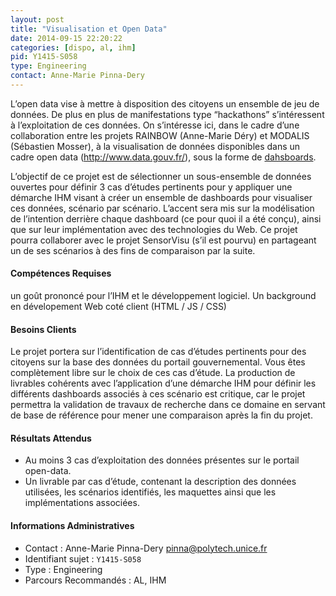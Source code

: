 ```yaml
---
layout: post
title: "Visualisation et Open Data"
date: 2014-09-15 22:20:22
categories: [dispo, al, ihm]
pid: Y1415-S058
type: Engineering
contact: Anne-Marie Pinna-Dery
---
```

       
L’open data vise à mettre à disposition des citoyens un ensemble de jeu de données. De plus en plus de manifestations type “hackathons” s’intéressent à l’exploitation de ces données. On s’intéresse ici, dans le cadre d’une collaboration entre les projets RAINBOW (Anne-Marie Déry) et MODALIS (Sébastien Mosser), à la visualisation de données disponibles dans un cadre open data (http://www.data.gouv.fr/), sous la forme de [dahsboards](https://www.google.fr/search?q=dashboard&es_sm=119&source=lnms&tbm=isch&sa=X&ei=uOMSVLmaFYXqaP7VgsgB&ved=0CAgQ_AUoAQ&biw=1105&bih=752).

L’objectif de ce projet est de sélectionner un sous-ensemble de données ouvertes pour définir 3 cas d’études pertinents pour y appliquer une démarche IHM visant à créer un ensemble de dashboards pour visualiser ces données, scénario par scénario. L’accent sera mis sur la modélisation de l’intention derrière chaque dashboard (ce pour quoi il a été conçu), ainsi que sur leur implémentation avec des technologies du Web. Ce projet pourra collaborer avec le projet SensorVisu (s’il est pourvu) en partageant un de ses scénarios à des fins de comparaison par la suite.

#### Compétences Requises
un goût prononcé pour l’IHM et le développement logiciel. Un background en dévelopement Web coté client (HTML / JS / CSS)


#### Besoins Clients
Le projet portera sur l’identification de cas d’études pertinents pour des citoyens sur la base des données du portail gouvernemental. Vous êtes complètement libre sur le choix de ces cas d’étude. La production de livrables cohérents avec l’application d’une démarche IHM pour définir les différents dashboards associés à ces scénario est critique, car le projet permettra la validation de travaux de recherche dans ce domaine en servant de base de référence pour mener une comparaison après la fin du projet.

#### Résultats Attendus
  * Au moins 3  cas d’exploitation des données présentes sur le portail open-data.
  * Un livrable par cas d’étude, contenant la description des données utilisées, les scénarios identifiés, les maquettes ainsi que les implémentations associées.
     

#### Informations Administratives
  * Contact : Anne-Marie Pinna-Dery <pinna@polytech.unice.fr>
  * Identifiant sujet : `Y1415-S058`
  * Type : Engineering
  * Parcours Recommandés : AL, IHM
     